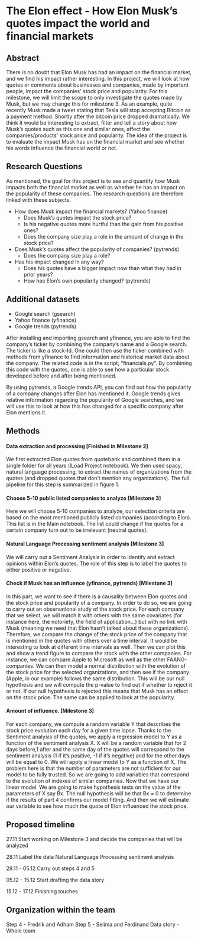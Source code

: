 # The Elon effect - How Elon Musk’s quotes impact the world and financial markets

## Abstract

There is no doubt that Elon Musk has had an impact on the financial market, and we find his impact rather interesting. In this project, we will look at how quotes or comments about businesses and companies, made by important people, impact the companies' stock price and popularity. For this milestone, we will limit the scope to only investigate the quotes made by Musk, but we may change this for milestone 3. As an example, quite recently Musk made a tweet stating that Tesla will stop accepting Bitcoin as a payment method. Shortly after the bitcoin price dropped dramatically. We think it would be interesting to extract, filter and tell a story about how Musk’s quotes such as this one and similar ones, affect the companies/products' stock price and popularity. The idea of the project is to evaluate the impact Musk has on the financial market and see whether his words influence the financial world or not.

## Research Questions

As mentioned, the goal for this project is to see and quantify how Musk impacts both the financial market as well as whether he has an impact on the popularity of these companies. The research questions are therefore linked with these subjects.

-   How does Musk impact the financial markets? (Yahoo finance)
    -   Does Musk’s quotes impact the stock price?
    -   Is his negative quotes more hurtful than the gain from his positive ones?
    -   Does the company size play a role in the amount of change in the stock price?
-   Does Musk’s quotes affect the popularity of companies? (pytrends)
    -   Does the company size play a role?
-   Has his impact changed in any way?
    -   Does his quotes have a bigger impact now than what they had in prior years?
    -   How has Elon’s own popularity changed? (pytrends)

## Additional datasets

-   Google search (gsearch)
-   Yahoo finance (yfinance)
-   Google trends (pytrends)

After installing and importing gsearch and yfinance, you are able to find the company’s ticker by combining the company’s name and a Google search. The ticker is like a stock-Id. One could then use the ticker combined with methods from yfinance to find information and historical market data about the company. The related code is in the script; “financials.py”. By combining this code with the quotes, one is able to see how a particular stock developed before and after being mentioned.

By using pytrends, a Google trends API, you can find out how the popularity of a company changes after Elon has mentioned it. Google trends gives relative information regarding the popularity of Google searches, and we will use this to look at how this has changed for a specific company after Elon mentions it.

## Methods

#### Data extraction and processing [Finished in Milestone 2]

We first extracted Elon quotes from quotebank and combined them in a single folder for all years (lLoad Project notebook). We then used spacy, natural language processing, to extract the names of organizations from the quotes (and dropped quotes that don’t mention any organizations). The full pipeline for this step is summarized in figure 1.

#### Choose 5-10 public listed companies to analyze [Milestone 3]

Here we will choose 5-10 companies to analyze, our selection criteria are based on the most mentioned publicly listed companies (according to Elon). This list is in the Main notebook. The list could change if the quotes for a certain company turn out to be irrelevant (neutral quotes).

#### Natural Language Processing sentiment analysis [Milestone 3]

We will carry out a Sentiment Analysis in order to identify and extract opinions within Elon’s quotes. The role of this step is to label the quotes to either positive or negative.

#### Check if Musk has an influence (yfinance, pytrends) [Milestone 3]

In this part, we want to see if there is a causality between Elon quotes and the stock price and popularity of a company. In order to do so, we are going to carry out an observational study of the stock price. For each company that we select, we will match it with others with the same covariates (for instance here, the notoriety, the field of application…) but with no link with Musk (meaning we need that Elon hasn’t talked about these organizations). Therefore, we compare the change of the stock price of the company that is mentioned in the quotes with others over a time interval. It would be interesting to look at different time intervals as well. Then we can plot this and show a trend figure to compare the stock with the other companies. For instance, we can compare Apple to Microsoft as well as the other FAANG-companies. We can then model a normal distribution with the evolution of the stock price for the selected organizations, and then see if the company (Apple, in our example) follows the same distribution. This will be our null hypothesis and we will compute the p-value to find out if whether to reject it or not. If our null hypothesis is rejected this means that Musk has an effect on the stock price. The same can be applied to look at the popularity.

#### Amount of influence. [Milestone 3]

For each company, we compute a random variable Y that describes the stock price evolution each day for a given time lapse. Thanks to the Sentiment analysis of the quotes, we apply a regression model to Y as a function of the sentiment analysis X. X will be a random variable that for 2 days before,1 after and the same day of the quotes will correspond to the sentiment analysis (1 if it’s positive, -1 if it’s negative) and for the other days will be equal to 0. We will apply a linear model to Y as a function of X. The problem here is that the number of parameters are not sufficient for our model to be fully trusted. So we are going to add variables that correspond to the evolution of indexes of similar companies. Now that we have our linear model. We are going to make hypothesis tests on the value of the parameters of X say Bx. The null hypothesis will be that Bx = 0 to determine if the results of part 4 confirms our model fitting. And then we will estimate our variable to see how much the quote of Elon influenced the stock price.

## Proposed timeline

27.11 Start working on Milestone 3 and decide the companies that will be analyzed

28.11 Label the data Natural Language Processing sentiment analysis

28.11 - 05.12 Carry out steps 4 and 5

05.12 - 15.12 Start drafting the data story

15.12 - 17.12 Finishing touches

## Organization within the team

Step 4 - Fredrik and Adham
Step 5 - Selima and Ferdinand
Data story - Whole team
